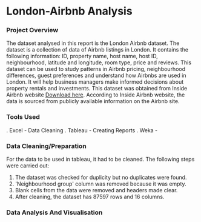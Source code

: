 # London-Airbnb Analysis

### Project Overview

The dataset analysed in this report is the London Airbnb dataset. The dataset is a collection of data of Airbnb listings in London. It contains the following information: ID, property name, host name, host ID, neighbourhood, latitude and longitude, room type, price and reviews. This dataset can be used to study patterns in Airbnb pricing, neighbourhood differences, guest preferences and understand how Airbnbs are used in London. It will help business managers make informed decisions about property rentals and investments. This dataset was obtained from Inside Airbnb website [Download here](https://insideairbnb.com/).
According to Inside Airbnb website, the data is sourced from publicly available information on the Airbnb site.

### Tools Used

. Excel - Data Cleaning
. Tableau - Creating Reports
. Weka -  

### Data Cleaning/Preparation

For the data to be used in tableau, it had to be cleaned. The following steps were carried out:
1. The dataset was checked for duplicity but no duplicates were found.
2. 'Neighbourhood group' column was removed because it was empty.
3. Blank cells from the data were removed and headers made clear.
4. After cleaning, the dataset has 87597 rows and 16 columns.


### Data Analysis And Visualisation

